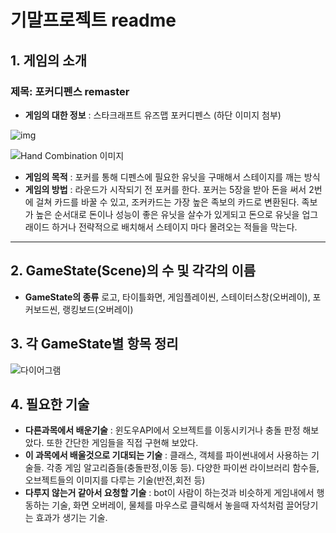 # 기말프로젝트 readme

## 1. 게임의 소개

### 제목: 포커디펜스 remaster

* **게임의 대한 정보** : 스타크래프트 유즈맵 포커디펜스 (하단 이미지 첨부)

![img](https://i.ytimg.com/vi/RXk4Ao6LtC0/hqdefault.jpg)

![Hand Combination 이미지](https://www.7luck.com/common/images/contents/img_threecard2.jpg)

* **게임의 목적** : 포커를 통해 디펜스에 필요한 유닛을 구매해서 스테이지를 깨는 방식
* **게임의 방법** : 라운드가 시작되기 전 포커를 한다. 포커는 5장을 받아 돈을 써서 2번에 걸쳐 카드를 바꿀 수 있고, 조커카드는 가장 높은 족보의 카드로 변환된다. 족보가 높은 순서대로 돈이나 성능이 좋은 유닛을 살수가 있게되고 돈으로 유닛을 업그래이드 하거나 전략적으로 배치해서 스테이지 마다 몰려오는 적들을 막는다.

<hr/>

## 2. GameState(Scene)의 수 및 각각의 이름

* **GameState의 종류** 
로고, 타이틀화면, 게임플레이씬, 스테이터스창(오버레이), 포커보드씬, 랭킹보드(오버레이)

## 3. 각 GameState별 항목 정리

![다이어그램](https://user-images.githubusercontent.com/70594667/94394743-01fe5000-0199-11eb-89a7-6c30d0a0d43e.PNG)


## 4. 필요한 기술

* **다른과목에서 배운기술** : 윈도우API에서 오브젝트를 이동시키거나 충돌 판정 해보았다. 또한 간단한 게임들을 직접 구현해 보았다.
* **이 과목에서 배울것으로 기대되는 기술** : 클래스, 객체를 파이썬내에서 사용하는 기술들. 각종 게임 알고리즘들(충돌판정,이동 등).
  다양한 파이썬 라이브러리 함수들, 오브젝트들의 이미지를 다루는 기술(반전,회전 등)
* **다루지 않는거 같아서 요청할 기술** : bot이 사람이 하는것과 비슷하게 게임내에서 행동하는 기술, 
  화면 오버레이, 물체를 마우스로 클릭해서 놓을때 자석처럼 끌어당기는 효과가 생기는 기술.
